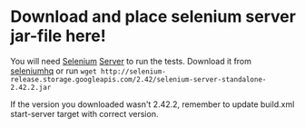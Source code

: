 # Download and place selenium server jar-file here!

You will need [Selenium](http://www.seleniumhq.org/) [Server](http://www.seleniumhq.org/projects/remote-control/)
to run the tests. Download it from [seleniumhq](http://www.seleniumhq.org/download/) or run
`wget http://selenium-release.storage.googleapis.com/2.42/selenium-server-standalone-2.42.2.jar`

If the version you downloaded wasn't 2.42.2, remember to update build.xml start-server
target with correct version.